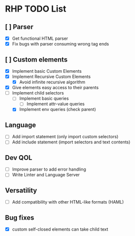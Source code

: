 # RHP TODO List

## [ ] Parser
- [X] Get functional HTML parser
- [X] Fix bugs with parser consuming wrong tag ends

## [ ] Custom elements
- [X] Implement basic Custom Elements
- [X] Implement Recursive Custom Elements
  - [X] Avoid infinite recursive algorithm
- [X] Give elements easy access to their parents
- [ ] Implement child selectors
  - [ ] Implement basic queries
    - [ ] Implement attr-value queries
  - [X] Implement env queries (check parent)

## Language
- [ ] Add import statement (only import custom selectors)
- [ ] Add include statement (import selectors and text contents)
  
## Dev QOL
- [ ] Improve parser to add error handling
- [ ] Write Linter and Language Server
  
## Versatility
- [ ] Add compatibility with other HTML-like formats (HAML)


## Bug fixes

- [X] custom self-closed elements can take child text